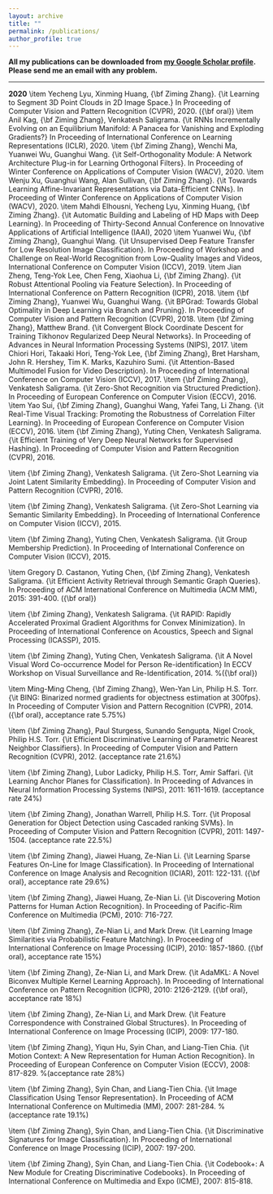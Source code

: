 ```yaml
---
layout: archive
title: ""
permalink: /publications/
author_profile: true
---
```


**All my publications can be downloaded from [my Google Scholar profile](https://scholar.google.com/citations?user=2yqx3oIAAAAJ&hl=en). Please send me an email with any problem.**

---
**2020**
\item
Yecheng Lyu, Xinming Huang, {\bf Ziming Zhang}. {\it Learning to Segment 3D Point Clouds in 2D Image Space.} In Proceeding of Computer Vision and Pattern Recognition (CVPR), 2020. ({\bf oral})
\item
Anil Kag, {\bf Ziming Zhang}, Venkatesh Saligrama. {\it RNNs Incrementally Evolving on an Equilibrium Manifold: A Panacea for Vanishing and Exploding Gradients?} In Proceeding of International Conference on Learning Representations (ICLR), 2020.
\item
{\bf Ziming Zhang}, Wenchi Ma, Yuanwei Wu, Guanghui Wang. {\it Self-Orthogonality Module: A Network Architecture Plug-in for Learning Orthogonal Filters}. In Proceeding of Winter Conference on Applications of Computer Vision (WACV), 2020.
\item
Wenju Xu, Guanghui Wang, Alan Sullivan, {\bf Ziming Zhang}. {\it Towards Learning Affine-Invariant Representations via Data-Efficient CNNs}. In Proceeding of Winter Conference on Applications of Computer Vision (WACV), 2020.
\item
Mahdi Elhousni, Yecheng Lyu, Xinming Huang, {\bf Ziming Zhang}. {\it Automatic Building and Labeling of HD Maps with Deep Learning}. In Proceeding of Thirty-Second Annual Conference on Innovative Applications of Artificial Intelligence (IAAI), 2020
\item
Yuanwei Wu, {\bf Ziming Zhang}, Guanghui Wang. {\it Unsupervised Deep Feature Transfer for Low Resolution Image Classification}. In Proceeding of Workshop and Challenge on Real-World Recognition from Low-Quality Images and Videos, International Conference on Computer Vision (ICCV), 2019.
\item 
Jian Zheng, Teng-Yok Lee, Chen Feng, Xiaohua Li, {\bf Ziming Zhang}. {\it Robust Attentional Pooling via Feature Selection}. In Proceeding of International Conference on Pattern Recognition (ICPR), 2018.	
\item 
{\bf Ziming Zhang}, Yuanwei Wu, Guanghui Wang. {\it BPGrad: Towards Global Optimality in Deep Learning via Branch and Pruning}. In Proceeding of Computer Vision and Pattern Recognition (CVPR), 2018.
\item 
{\bf Ziming Zhang}, Matthew Brand. {\it Convergent Block Coordinate Descent for Training Tikhonov Regularized Deep Neural Networks}. In Proceeding of Advances in Neural Information Processing Systems (NIPS), 2017.
\item 
Chiori Hori, Takaaki Hori, Teng-Yok Lee, {\bf Ziming Zhang}, Bret Harsham, John R. Hershey, Tim K. Marks, Kazuhiro Sumi. {\it Attention-Based Multimodel Fusion for Video Description}. In Proceeding of International Conference on Computer Vision (ICCV), 2017.
\item
{\bf Ziming Zhang}, Venkatesh Saligrama. {\it Zero-Shot Recognition via Structured Prediction}. In Proceeding of European Conference on Computer Vision (ECCV), 2016.
\item
Yao Sui, {\bf Ziming Zhang}, Guanghui Wang, Yafei Tang, Li Zhang. {\it Real-Time Visual Tracking: Promoting the Robustness of Correlation Filter Learning}. In Proceeding of European Conference on Computer Vision (ECCV), 2016. 
\item
{\bf Ziming Zhang}, Yuting Chen, Venkatesh Saligrama. {\it Efficient Training of Very Deep Neural Networks for Supervised Hashing}. In Proceeding of Computer Vision and Pattern Recognition (CVPR), 2016.

\item
{\bf Ziming Zhang}, Venkatesh Saligrama. {\it Zero-Shot Learning via Joint Latent Similarity Embedding}. In Proceeding of Computer Vision and Pattern Recognition (CVPR), 2016.

\item 
{\bf Ziming Zhang},  Venkatesh Saligrama. {\it Zero-Shot Learning via Semantic Similarity Embedding}. In Proceeding of International Conference on Computer Vision (ICCV), 2015.

\item 
{\bf Ziming Zhang},  Yuting Chen, Venkatesh Saligrama. {\it Group Membership Prediction}. In Proceeding of International Conference on Computer Vision (ICCV), 2015.

\item
Gregory D. Castanon, Yuting Chen, {\bf Ziming Zhang}, Venkatesh Saligrama. {\it Efficient Activity Retrieval through Semantic Graph Queries}. In Proceeding of ACM International Conference on Multimedia (ACM MM), 2015: 391-400. ({\bf oral})

\item
{\bf Ziming Zhang}, Venkatesh Saligrama. {\it RAPID: Rapidly Accelerated Proximal Gradient Algorithms for Convex Minimization}. In Proceeding of International Conference on Acoustics, Speech and Signal Processing (ICASSP), 2015.

\item
{\bf Ziming Zhang}, Yuting Chen, Venkatesh Saligrama. {\it A Novel Visual Word Co-occurrence Model for Person Re-identification} In ECCV Workshop on Visual Surveillance and Re-Identification, 2014. %({\bf oral})

\item
Ming-Ming Cheng, {\bf Ziming Zhang}, Wen-Yan Lin, Philip H.S. Torr. {\it BING: Binarized normed gradients for objectness estimation at 300fps}. In Proceeding of Computer Vision and Pattern Recognition (CVPR), 2014. ({\bf oral}, acceptance rate 5.75\%)

\item
{\bf Ziming Zhang}, Paul Sturgess, Sunando Sengupta, Nigel Crook, Philip H.S. Torr. {\it Efficient Discriminative Learning of Parametric Nearest Neighbor Classifiers}. In Proceeding of Computer Vision and Pattern Recognition (CVPR), 2012. (acceptance rate 21.6\%)

\item
{\bf Ziming Zhang}, Lubor Ladicky, Philip H.S. Torr, Amir Saffari. {\it Learning Anchor Planes for Classification}. In Proceeding of Advances in Neural Information Processing Systems (NIPS), 2011: 1611-1619. (acceptance rate 24\%)

\item
{\bf Ziming Zhang}, Jonathan Warrell, Philip H.S. Torr. {\it Proposal Generation for Object Detection using Cascaded ranking SVMs}. In Proceeding of Computer Vision and Pattern Recognition (CVPR), 2011: 1497-1504. (acceptance rate 22.5\%)

\item
{\bf Ziming Zhang}, Jiawei Huang, Ze-Nian Li. {\it Learning Sparse Features On-Line for Image Classification}. In Proceeding of International Conference on Image Analysis and Recognition (ICIAR), 2011: 122-131. ({\bf oral}, acceptance rate 29.6\%)

\item
{\bf Ziming Zhang}, Jiawei Huang, Ze-Nian Li. {\it Discovering Motion Patterns for Human Action Recognition}. In Proceeding of Pacific-Rim Conference on Multimedia (PCM), 2010: 716-727.

\item
{\bf Ziming Zhang}, Ze-Nian Li, and Mark Drew. {\it Learning Image Similarities via Probabilistic Feature Matching}. In Proceeding of International Conference on Image Processing (ICIP), 2010: 1857-1860. ({\bf oral}, acceptance rate 15\%)

\item
{\bf Ziming Zhang}, Ze-Nian Li, and Mark Drew. {\it AdaMKL: A Novel Biconvex Multiple Kernel Learning Approach}. In Proceeding of International Conference on Pattern Recognition (ICPR), 2010: 2126-2129. ({\bf oral}, acceptance rate 18\%)

\item
{\bf Ziming Zhang}, Ze-Nian Li, and Mark Drew. {\it Feature Correspondence with Constrained Global Structures}. In Proceeding of International Conference on Image Processing (ICIP), 2009: 177-180.

\item
{\bf Ziming Zhang}, Yiqun Hu, Syin Chan, and Liang-Tien Chia. {\it Motion Context: A New Representation for Human Action Recognition}. In Proceeding of European Conference on Computer Vision (ECCV), 2008: 817-829. %(acceptance rate 28\%)

\item
{\bf Ziming Zhang}, Syin Chan, and Liang-Tien Chia. {\it Image Classification Using Tensor Representation}. In Proceeding of ACM International Conference on Multimedia (MM), 2007: 281-284. %(acceptance rate 19.1\%)

\item
{\bf Ziming Zhang}, Syin Chan, and Liang-Tien Chia. {\it Discriminative Signatures for Image Classification}. In Proceeding of International Conference on Image Processing (ICIP), 2007: 197-200.

\item
{\bf Ziming Zhang}, Syin Chan, and Liang-Tien Chia. {\it Codebook+: A New Module for Creating Discriminative Codebooks}. In Proceeding of International Conference on Multimedia and Expo (ICME), 2007: 815-818.
